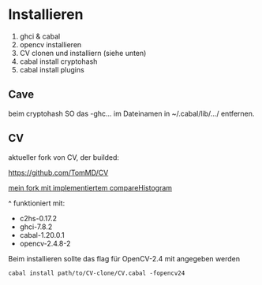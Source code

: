 # Installieren

1. ghci & cabal
2. opencv installieren
3. CV clonen und installiern (siehe unten)
4. cabal install cryptohash
5. cabal install plugins

## Cave

beim cryptohash SO das -ghc... im Dateinamen in ~/.cabal/lib/.../ entfernen.

## CV

aktueller fork von CV, der builded:

<https://github.com/TomMD/CV>

[mein fork mit implementiertem compareHistogram](git@github.com:m0ru/CV.git)

^ funktioniert mit:

* c2hs-0.17.2
* ghci-7.8.2
* cabal-1.20.0.1
* opencv-2.4.8-2

Beim installieren sollte das flag für OpenCV-2.4 mit angegeben werden

    cabal install path/to/CV-clone/CV.cabal -fopencv24

